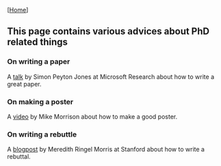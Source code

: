 [[Home](tips.html)]

## This page contains various advices about PhD related things

### On writing a paper
A [talk](https://www.microsoft.com/en-us/research/academic-program/write-great-research-paper/) by Simon Peyton Jones at Microsoft Research about how to write a great paper.

### On making a poster
A [video](https://youtu.be/1RwJbhkCA58) by Mike Morrison about how to make a good poster.

### On writing a rebuttle
A [blogpost](https://cs.stanford.edu/~merrie/merrie_rebuttal_tips.pdf) by Meredith Ringel Morris at Stanford about how to write a rebuttal.

